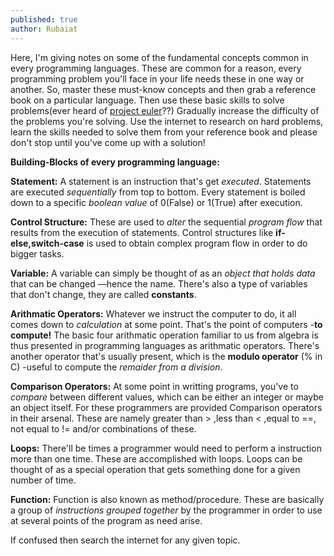 ```yaml
---
published: true
author: Rubaiat
---
```

Here, I'm giving notes on some of the fundamental concepts common in every programming languages. These are common for a reason, every programming problem you'll face in your life needs these in one way or another. So, master these must-know concepts and then grab a reference book on a particular language. Then use these basic skills to solve problems(ever heard of [project euler](https://projecteuler.net/)??) Gradually increase the difficulty of the problems you're solving. Use the internet to research on hard problems, learn the skills needed to solve them from your reference book and please don't stop until you've come up with a solution!

**Building-Blocks of every programming language:**

**Statement:**
A statement is an instruction that's get _executed_. Statements are executed _sequentially_ from top to bottom. Every statement is boiled down to a specific _boolean value_ of 0(False) or 1(True) after execution.

**Control Structure:**
These are used to _alter_ the sequential _program flow_ that results from the execution of statements. Control structures like **if-else,switch-case** is used to obtain complex program flow in order to do bigger tasks.

**Variable:**
A variable can simply be thought of as an _object that holds data_ that can be changed —hence the name.﻿
There's also a type of variables that don't change, they are called **constants**.

**Arithmatic Operators:**
Whatever we instruct the computer to do, it all comes down to _calculation_ at some point. That's the point of computers -**to compute!**
The basic four arithmatic operation familiar to us from algebra is thus presented in programming languages as arithmatic operators.
There's another operator that's usually present, which is the **modulo operator** (% in C) -useful to compute the _remaider from a division_. 

**Comparison Operators:**
At some point in writting programs, you've to _compare_ between different values, which can be either an integer or maybe an object itself. For these programmers are provided Comparison operators in their arsenal. These are namely greater than > ,less than < ,equal to ==, not equal to != and/or combinations of these.

**Loops:**
There'll be times a programmer would need to perform a instruction more than one time. These are accomplished with loops. Loops can be thought of as a special operation that gets something done for a given number of time.

**Function:**
Function is also known as method/procedure. These are basically a group of _instructions grouped together_ by the programmer in order to use at several points of the program as need arise.



If confused then search the internet for any given topic.
